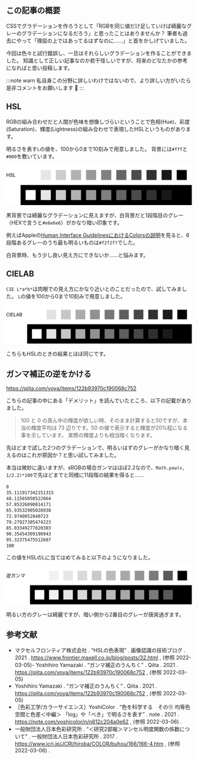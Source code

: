<!--
title: UIのカラーパレットとして綺麗なグレーのグラデーションを考える
tags: CSS,修正マンセル表色系,色,CIELAB
-->
## この記事の概要

CSSでグラデーションを作ろうとして「RGBを同じ値だけ足していけば綺麗なグレーのグラデーションになるだろう」と思ったことはありませんか？
筆者も過去にやって「理屈の上ではあってるはずなのに……」と首をかしげていました。

今回は色々と試行錯誤し、一旦はそれらしいグラデーションを作ることができました。
知識として正しい記事なのか若干怪しいですが、将来のどなたかの参考になればと思い投稿します。

:::note warn
私自身この分野に詳しいわけではないので、より詳しい方がいたら是非コメントをお願いします :pray:
:::

## HSL

RGBの組み合わせだと人間が色味を想像しづらいということで色相(Hue)、彩度(Saturation)、輝度(Lightness)の組み合わせで表現したHSLというものがあります。

明るさを表す`L`の値を、100から0まで10刻みで用意しました。
背景には`#fff`と`#000`を敷いています。

![](../images/gray-scale-hsl.png)

黒背景では綺麗なグラデーションに見えますが、白背景だと1段階目のグレー（HEXで言うと`#e6e6e6`）がかなり暗い印象です。

例えばAppleの[Human Interface GuidelinesにおけるColorsの説明](https://developer.apple.com/design/human-interface-guidelines/ios/visual-design/color/)を見ると、6段階あるグレーのうち最も明るいものは`#f2f2f7`でした。

白背景時、もう少し良い見え方にできないか……と悩みます。

## CIELAB

`CIE L*a*b*`は肉眼での見え方にかなり近いとのことだったので、試してみました。
`L`の値を100から0まで10刻みで用意しました。

![](../images/gray-scale-cielab.png)

こちらもHSLのときの結果とほぼ同じです。

## ガンマ補正の逆をかける

https://qiita.com/yoya/items/122b93970c190068c752

こちらの記事の中にある「デメリット」を読んでいたところ、以下の記載がありました。

> 100 と 0 の真ん中の輝度が欲しい時、そのまま計算すると50ですが、本当の輝度平均は 73 辺りです。50 の値で表示すると輝度が20%程になる事を示しています。
実際の輝度よりも相当暗くなります。

先ほどまで試した2つのグラデーションで、明るいはずのグレーがかなり暗く見えるのはこれが原因か？と思い試してみました。

本当は微妙に違いますが、sRGBの場合ガンマはほぼ2.2なので、`Math.pow(x, 1/2.2)*100`で先ほどまでと同様に11段階の結果を得ると……

```
0
35.111917342151315
48.11565050522864
57.85326090814171
65.93532905028938
72.9740052840723
79.27927305474223
85.03349277020303
90.35454309190943
95.32375475512687
100
```

この値をHSLのLに当てはめてみると以下のようになりました。

![](../images/gray-scale-reverse-gamma.png)

明るい方のグレーは綺麗ですが、暗い側から2番目のグレーが唐突過ぎます。

## 参考文献

- マクセルフロンティア株式会社 . “HSLの色表現” . 画像認識の技術ブログ . 2021 . https://www.frontier.maxell.co.jp/blog/posts/32.html , (参照 2022-03-05)- Yoshihiro Yamazaki . “ガンマ補正のうんちく” . Qiita . 2021 . https://qiita.com/yoya/items/122b93970c190068c752 , (参照 2022-03-05)
- Yoshihiro Yamazaki . “ガンマ補正のうんちく” . Qiita . 2021 . https://qiita.com/yoya/items/122b93970c190068c752 , (参照 2022-03-05)
- ［色彩工学/カラーサイエンス］YoshiColor . “色を科学する　その⑪ 均等色空間と色差＜中編＞ 「log」や「べき」で明るさを表す” . note . 2021 . https://note.com/yoshicolor/n/n812c204a0e62 , (参照 2022-03-06) .
- 一般財団法人日本色彩研究所 . “＜研究2部報＞マンセル明度関数の係数について” . 一般財団法人日本色彩研究所 . 2017 . https://www.jcri.jp/JCRI/hiroba/COLOR/buhou/166/166-4.htm , (参照 2022-03-06) .